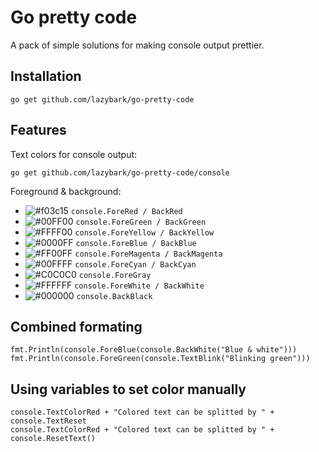# Go pretty code
A pack of simple solutions for making console output prettier.
## Installation
```
go get github.com/lazybark/go-pretty-code
```
## Features
Text colors for console output:
```
go get github.com/lazybark/go-pretty-code/console
```
Foreground & background:
- ![#f03c15](https://via.placeholder.com/15/f03c15/000000?text=+) `console.ForeRed / BackRed`
- ![#00FF00](https://via.placeholder.com/15/00FF00/000000?text=+) `console.ForeGreen / BackGreen`
- ![#FFFF00](https://via.placeholder.com/15/FFFF00/000000?text=+) `console.ForeYellow / BackYellow`
- ![#0000FF](https://via.placeholder.com/15/0000FF/000000?text=+) `console.ForeBlue / BackBlue`
- ![#FF00FF](https://via.placeholder.com/15/FF00FF/000000?text=+) `console.ForeMagenta / BackMagenta`
- ![#00FFFF](https://via.placeholder.com/15/00FFFF/000000?text=+) `console.ForeCyan / BackCyan`
- ![#C0C0C0](https://via.placeholder.com/15/C0C0C0/000000?text=+) `console.ForeGray`
- ![#FFFFFF](https://via.placeholder.com/15/FFFFFF/000000?text=+) `console.ForeWhite / BackWhite`
- ![#000000](https://via.placeholder.com/15/000000/000000?text=+) `console.BackBlack`

## Combined formating
```
fmt.Println(console.ForeBlue(console.BackWhite("Blue & white")))
fmt.Println(console.ForeGreen(console.TextBlink("Blinking green")))
```
## Using variables to set color manually
```
console.TextColorRed + "Colored text can be splitted by " + console.TextReset
console.TextColorRed + "Colored text can be splitted by " + console.ResetText()
```
